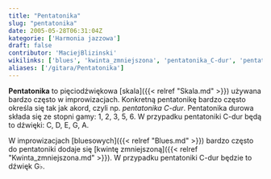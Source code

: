 ```yaml
---
title: "Pentatonika"
slug: "pentatonika"
date: 2005-05-28T06:31:04Z
kategorie: ['Harmonia jazzowa']
draft: false
contributor: 'MaciejBlizinski'
wikilinks: ['blues', 'kwinta_zmniejszona', 'pentatonika_C-dur', 'pentatonika_C-dur', 'skala']
aliases: ['/gitara/Pentatonika']
---
```

**Pentatonika** to pięciodźwiękowa [skala]({{< relref "Skala.md" >}}) używana
bardzo często w improwizacjach. Konkretną pentatonikę bardzo często
określa się tak jak akord, czyli np. *pentatonika
C-dur<!-- link nie odnosił się do niczego: 'Pentatonika' ('content/książka/Pentatonika.md') links to 'pentatonika_C-dur' ('content/książka/pentatonika_C-dur.md') and that does not exist -->*. Pentatonika durowa składa się ze
stopni gamy: 1, 2, 3, 5, 6. W przypadku pentatoniki
C-dur<!-- link nie odnosił się do niczego: 'Pentatonika' ('content/książka/Pentatonika.md') links to 'pentatonika_C-dur' ('content/książka/pentatonika_C-dur.md') and that does not exist --> będą to dźwięki: C, D, E, G, A.

W improwizacjach [bluesowych]({{< relref "Blues.md" >}}) bardzo często do
pentatoniki dodaje się [kwintę
zmniejszoną]({{< relref "Kwinta_zmniejszona.md" >}}). W przypadku pentatoniki
C-dur będzie to dźwięk G♭.


